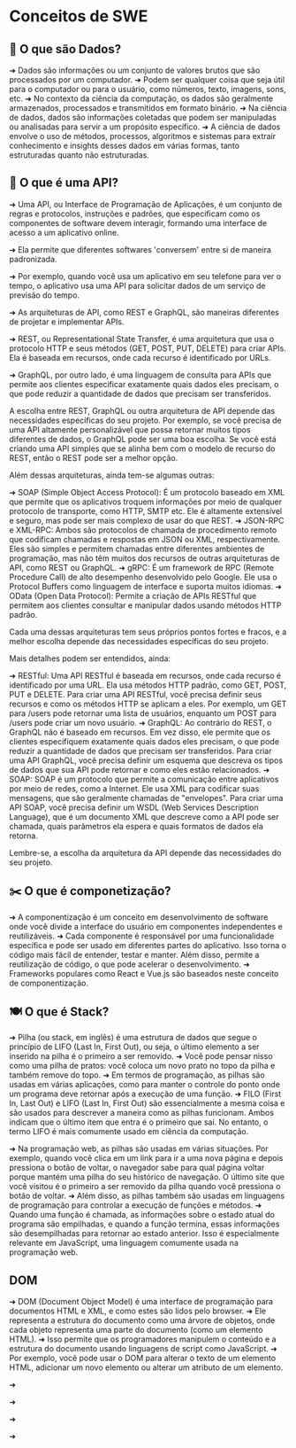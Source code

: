 # Conceitos de SWE

## :dna: O que são Dados?

➜ Dados são informações ou um conjunto de valores brutos que são processados por um computador.
➜ Podem ser qualquer coisa que seja útil para o computador ou para o usuário, como números, texto, imagens, sons, etc.
➜ No contexto da ciência da computação, os dados são geralmente armazenados, processados e transmitidos em formato binário.
➜ Na ciência de dados, dados são informações coletadas que podem ser manipuladas ou analisadas para servir a um propósito específico.
➜ A ciência de dados envolve o uso de métodos, processos, algoritmos e sistemas para extrair conhecimento e insights desses dados em várias formas, tanto estruturadas quanto não estruturadas.

## :link: O que é uma API?

<p>➜ Uma API, ou Interface de Programação de Aplicações, é um conjunto de regras e protocolos, instruções e padrões, que especificam como os componentes de software devem interagir, formando uma interface de acesso a um aplicativo online.</p>
<p>➜ Ela permite que diferentes softwares 'conversem' entre si de maneira padronizada.</p>
<p>➜ Por exemplo, quando você usa um aplicativo em seu telefone para ver o tempo, o aplicativo usa uma API para solicitar dados de um serviço de previsão do tempo.</p>
<p>➜ As arquiteturas de API, como REST e GraphQL, são maneiras diferentes de projetar e implementar APIs.</p>
<p>➜ REST, ou Representational State Transfer, é uma arquitetura que usa o protocolo HTTP e seus métodos (GET, POST, PUT, DELETE) para criar APIs. Ela é baseada em recursos, onde cada recurso é identificado por URLs.
</p>
<p>➜ GraphQL, por outro lado, é uma linguagem de consulta para APIs que permite aos clientes especificar exatamente quais dados eles precisam, o que pode reduzir a quantidade de dados que precisam ser transferidos.
</p>
<p></p>

A escolha entre REST, GraphQL ou outra arquitetura de API depende das necessidades específicas do seu projeto. Por exemplo, se você precisa de uma API altamente personalizável que possa retornar muitos tipos diferentes de dados, o GraphQL pode ser uma boa escolha. Se você está criando uma API simples que se alinha bem com o modelo de recurso do REST, então o REST pode ser a melhor opção.

Além dessas arquiteturas, ainda tem-se algumas outras:

➜ SOAP (Simple Object Access Protocol): É um protocolo baseado em XML que permite que os aplicativos troquem informações por meio de qualquer protocolo de transporte, como HTTP, SMTP etc. Ele é altamente extensível e seguro, mas pode ser mais complexo de usar do que REST.
➜ JSON-RPC e XML-RPC: Ambos são protocolos de chamada de procedimento remoto que codificam chamadas e respostas em JSON ou XML, respectivamente. Eles são simples e permitem chamadas entre diferentes ambientes de programação, mas não têm muitos dos recursos de outras arquiteturas de API, como REST ou GraphQL.
➜ gRPC: É um framework de RPC (Remote Procedure Call) de alto desempenho desenvolvido pelo Google. Ele usa o Protocol Buffers como linguagem de interface e suporta muitos idiomas.
➜ OData (Open Data Protocol): Permite a criação de APIs RESTful que permitem aos clientes consultar e manipular dados usando métodos HTTP padrão.

Cada uma dessas arquiteturas tem seus próprios pontos fortes e fracos, e a melhor escolha depende das necessidades específicas do seu projeto.

Mais detalhes podem ser entendidos, ainda:

➜ RESTful: Uma API RESTful é baseada em recursos, onde cada recurso é identificado por uma URL. Ela usa métodos HTTP padrão, como GET, POST, PUT e DELETE. Para criar uma API RESTful, você precisa definir seus recursos e como os métodos HTTP se aplicam a eles. Por exemplo, um GET para /users pode retornar uma lista de usuários, enquanto um POST para /users pode criar um novo usuário.
➜ GraphQL: Ao contrário do REST, o GraphQL não é baseado em recursos. Em vez disso, ele permite que os clientes especifiquem exatamente quais dados eles precisam, o que pode reduzir a quantidade de dados que precisam ser transferidos. Para criar uma API GraphQL, você precisa definir um esquema que descreva os tipos de dados que sua API pode retornar e como eles estão relacionados.
➜ SOAP: SOAP é um protocolo que permite a comunicação entre aplicativos por meio de redes, como a Internet. Ele usa XML para codificar suas mensagens, que são geralmente chamadas de "envelopes". Para criar uma API SOAP, você precisa definir um WSDL (Web Services Description Language), que é um documento XML que descreve como a API pode ser chamada, quais parâmetros ela espera e quais formatos de dados ela retorna.

Lembre-se, a escolha da arquitetura da API depende das necessidades do seu projeto.

## :scissors: O que é componetização?

➜ A componentização é um conceito em desenvolvimento de software onde você divide a interface do usuário em componentes independentes e reutilizáveis.
➜ Cada componente é responsável por uma funcionalidade específica e pode ser usado em diferentes partes do aplicativo. Isso torna o código mais fácil de entender, testar e manter. Além disso, permite a reutilização de código, o que pode acelerar o desenvolvimento.
➜ Frameworks populares como React e Vue.js são baseados neste conceito de componentização.

## :plate_with_cutlery: O que é Stack?

➜ Pilha (ou stack, em inglês) é uma estrutura de dados que segue o princípio de LIFO (Last In, First Out), ou seja, o último elemento a ser inserido na pilha é o primeiro a ser removido.
➜ Você pode pensar nisso como uma pilha de pratos: você coloca um novo prato no topo da pilha e também remove do topo.
➜ Em termos de programação, as pilhas são usadas em várias aplicações, como para manter o controle do ponto onde um programa deve retornar após a execução de uma função.
➜ FILO (First In, Last Out) e LIFO (Last In, First Out) são essencialmente a mesma coisa e são usados para descrever a maneira como as pilhas funcionam. Ambos indicam que o último item que entra é o primeiro que sai. No entanto, o termo LIFO é mais comumente usado em ciência da computação.

➜ Na programação web, as pilhas são usadas em várias situações. Por exemplo, quando você clica em um link para ir a uma nova página e depois pressiona o botão de voltar, o navegador sabe para qual página voltar porque mantém uma pilha do seu histórico de navegação. O último site que você visitou é o primeiro a ser removido da pilha quando você pressiona o botão de voltar.
➜ Além disso, as pilhas também são usadas em linguagens de programação para controlar a execução de funções e métodos.
➜ Quando uma função é chamada, as informações sobre o estado atual do programa são empilhadas, e quando a função termina, essas informações são desempilhadas para retornar ao estado anterior. Isso é especialmente relevante em JavaScript, uma linguagem comumente usada na programação web.

## DOM

➜ DOM (Document Object Model) é uma interface de programação para documentos HTML e XML, e como estes são lidos pelo browser.
➜ Ele representa a estrutura do documento como uma árvore de objetos, onde cada objeto representa uma parte do documento (como um elemento HTML).
➜ Isso permite que os programadores manipulem o conteúdo e a estrutura do documento usando linguagens de script como JavaScript.
➜ Por exemplo, você pode usar o DOM para alterar o texto de um elemento HTML, adicionar um novo elemento ou alterar um atributo de um elemento.

➜

➜

➜

➜
